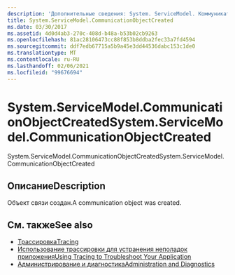 ```yaml
---
description: 'Дополнительные сведения: System. ServiceModel. Коммуникатионобжекткреатед'
title: System.ServiceModel.CommunicationObjectCreated
ms.date: 03/30/2017
ms.assetid: 4d0d4ab3-270c-408d-b48a-b53b02cb9263
ms.openlocfilehash: 81ac28106473cc88f853b8ddba2fec33a7fd4594
ms.sourcegitcommit: ddf7edb67715a5b9a45e3dd44536dabc153c1de0
ms.translationtype: MT
ms.contentlocale: ru-RU
ms.lasthandoff: 02/06/2021
ms.locfileid: "99676694"
---
```

# <a name="systemservicemodelcommunicationobjectcreated"></a><span data-ttu-id="5d385-103">System.ServiceModel.CommunicationObjectCreated</span><span class="sxs-lookup"><span data-stu-id="5d385-103">System.ServiceModel.CommunicationObjectCreated</span></span>

<span data-ttu-id="5d385-104">System.ServiceModel.CommunicationObjectCreated</span><span class="sxs-lookup"><span data-stu-id="5d385-104">System.ServiceModel.CommunicationObjectCreated</span></span>  
  
## <a name="description"></a><span data-ttu-id="5d385-105">Описание</span><span class="sxs-lookup"><span data-stu-id="5d385-105">Description</span></span>  

 <span data-ttu-id="5d385-106">Объект связи создан.</span><span class="sxs-lookup"><span data-stu-id="5d385-106">A communication object was created.</span></span>  
  
## <a name="see-also"></a><span data-ttu-id="5d385-107">См. также</span><span class="sxs-lookup"><span data-stu-id="5d385-107">See also</span></span>

- [<span data-ttu-id="5d385-108">Трассировка</span><span class="sxs-lookup"><span data-stu-id="5d385-108">Tracing</span></span>](index.md)
- [<span data-ttu-id="5d385-109">Использование трассировки для устранения неполадок приложения</span><span class="sxs-lookup"><span data-stu-id="5d385-109">Using Tracing to Troubleshoot Your Application</span></span>](using-tracing-to-troubleshoot-your-application.md)
- [<span data-ttu-id="5d385-110">Администрирование и диагностика</span><span class="sxs-lookup"><span data-stu-id="5d385-110">Administration and Diagnostics</span></span>](../index.md)
